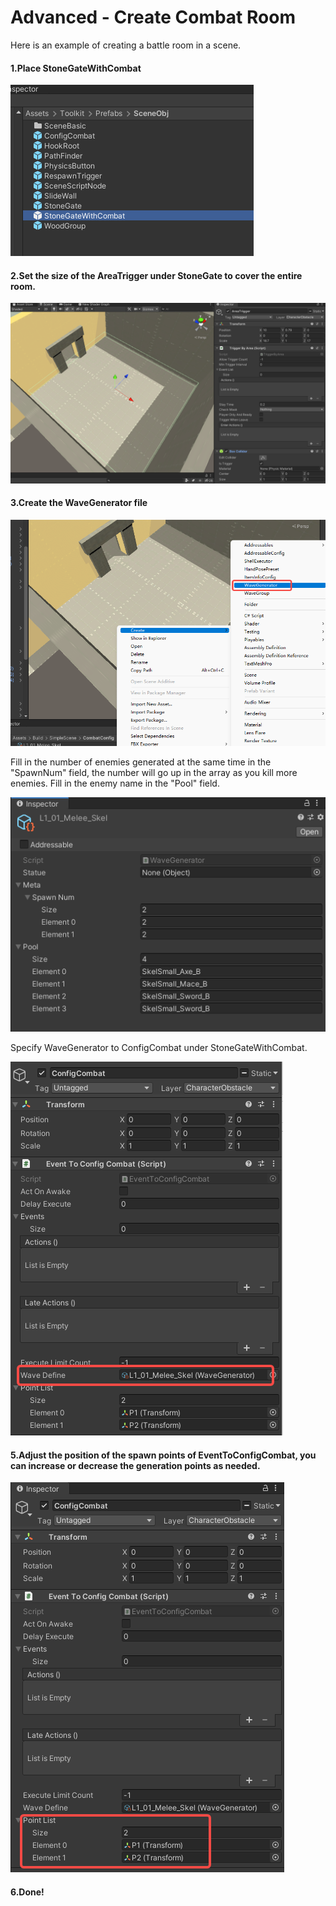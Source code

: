 # Advanced - Create Combat Room

Here is an example of creating a battle room in a scene.



#### 1.Place StoneGateWithCombat

![](2.create-a-combat-room/place.png)



#### 2.Set the size of the AreaTrigger under StoneGate to cover the entire room.

![](2.create-a-combat-room/settrigger.png)



#### 3.Create the WaveGenerator file

![](2.create-a-combat-room/wavegenerator.png)

Fill in the number of enemies generated at the same time in the "SpawnNum" field, the number will go up in the array as you kill more enemies. Fill in the enemy name in the "Pool" field.

![](2.create-a-combat-room/fillwavegenerator.png)

Specify WaveGenerator to ConfigCombat under StoneGateWithCombat.

![](2.create-a-combat-room/configcombat.png)



#### 5.Adjust the position of the spawn points of EventToConfigCombat, you can increase or decrease the generation points as needed.

![](2.create-a-combat-room/pointlist.png)





#### 6.Done!